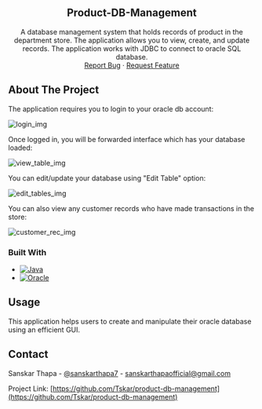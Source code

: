 <div align="center">
  <h2 align="center">Product-DB-Management</h2>

  <p align="center">
    A database management system that holds records of product in the department store. The application allows you to view, create, and update records. The application works with JDBC to connect to oracle SQL database.
    <br />
    <a href="https://github.com/Tskar/project-blog/issues">Report Bug</a>
    ·
    <a href="https://github.com/othneildrew/project-blog/issues">Request Feature</a>
  </p>
</div>

<!-- ABOUT THE PROJECT -->
## About The Project

The application requires you to login to your oracle db account:

![login_img](https://github.com/Tskar/product-db-management/assets/93345914/c496adbd-e164-4450-a032-66d53319e659)


Once logged in, you will be forwarded interface which has your database loaded:

![view_table_img](https://github.com/Tskar/product-db-management/assets/93345914/8d582892-352e-438b-b52b-3afdbc1e1868)


You can edit/update your database using "Edit Table" option:

![edit_tables_img](https://github.com/Tskar/product-db-management/assets/93345914/201fdd5c-a137-4df7-a171-cd2b2a392be9)

You can also view any customer records who have made transactions in the store:

![customer_rec_img](https://github.com/Tskar/product-db-management/assets/93345914/2c07064b-ec51-4e20-9c4a-165b3d9e5314)



### Built With

* [![Java][Java]][Java-url]
* [![Oracle][Oracle]][Oracle-url]
<!-- USAGE EXAMPLES -->
## Usage

This application helps users to create and manipulate their oracle database using an efficient GUI.

<!-- CONTACT -->
## Contact

Sanskar Thapa - [@sanskarthapa7](https://www.instagram.com/sanskarthapa7/) - sanskarthapaofficial@gmail.com

Project Link: [https://github.com/Tskar/product-db-management](https://github.com/Tskar/product-db-management)




<!-- MARKDOWN LINKS & IMAGES -->
<!-- https://www.markdownguide.org/basic-syntax/#reference-style-links -->
[Java]: https://img.shields.io/badge/-Java-000?&logo=Java
[Java-url]: https://www.java.com/en/

[Oracle]: https://camo.githubusercontent.com/78d0180d1fc02fe9487b88f6e74cfcf3d8a575c319759f45fed678798df7d97c/68747470733a2f2f696d672e736869656c64732e696f2f7374617469632f76313f7374796c653d666f722d7468652d6261646765266d6573736167653d4f7261636c6526636f6c6f723d463830303030266c6f676f3d4f7261636c65266c6f676f436f6c6f723d464646464646266c6162656c3d
[Oracle-url]: https://www.oracle.com/


